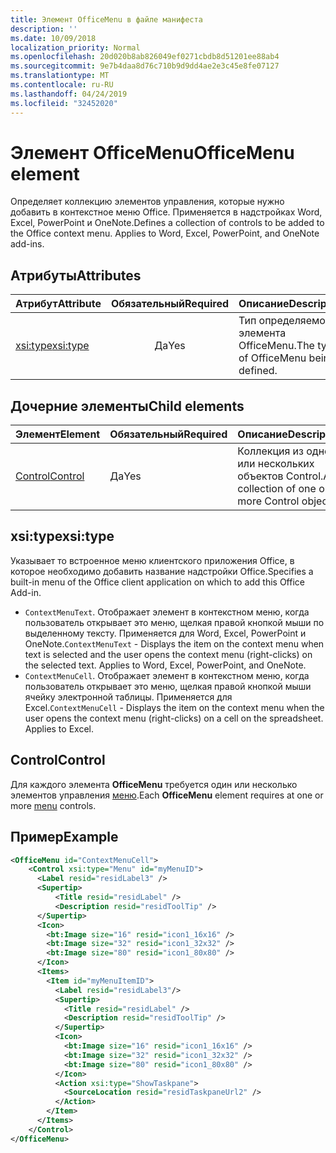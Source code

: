 ```yaml
---
title: Элемент OfficeMenu в файле манифеста
description: ''
ms.date: 10/09/2018
localization_priority: Normal
ms.openlocfilehash: 20d020b8ab826049ef0271cbdb8d51201ee88ab4
ms.sourcegitcommit: 9e7b4daa8d76c710b9d9dd4ae2e3c45e8fe07127
ms.translationtype: MT
ms.contentlocale: ru-RU
ms.lasthandoff: 04/24/2019
ms.locfileid: "32452020"
---
```

# <a name="officemenu-element"></a><span data-ttu-id="641e7-102">Элемент OfficeMenu</span><span class="sxs-lookup"><span data-stu-id="641e7-102">OfficeMenu element</span></span>

<span data-ttu-id="641e7-p101">Определяет коллекцию элементов управления, которые нужно добавить в контекстное меню Office. Применяется в надстройках Word, Excel, PowerPoint и OneNote.</span><span class="sxs-lookup"><span data-stu-id="641e7-p101">Defines a collection of controls to be added to the Office context menu. Applies to Word, Excel, PowerPoint, and OneNote add-ins.</span></span>

## <a name="attributes"></a><span data-ttu-id="641e7-105">Атрибуты</span><span class="sxs-lookup"><span data-stu-id="641e7-105">Attributes</span></span>

| <span data-ttu-id="641e7-106">Атрибут</span><span class="sxs-lookup"><span data-stu-id="641e7-106">Attribute</span></span>            | <span data-ttu-id="641e7-107">Обязательный</span><span class="sxs-lookup"><span data-stu-id="641e7-107">Required</span></span> | <span data-ttu-id="641e7-108">Описание</span><span class="sxs-lookup"><span data-stu-id="641e7-108">Description</span></span>                          |
|:---------------------|:--------:|:-------------------------------------|
| [<span data-ttu-id="641e7-109">xsi:type</span><span class="sxs-lookup"><span data-stu-id="641e7-109">xsi:type</span></span>](#xsitype) | <span data-ttu-id="641e7-110">Да</span><span class="sxs-lookup"><span data-stu-id="641e7-110">Yes</span></span>      | <span data-ttu-id="641e7-111">Тип определяемого элемента OfficeMenu.</span><span class="sxs-lookup"><span data-stu-id="641e7-111">The type of OfficeMenu being defined.</span></span>|

## <a name="child-elements"></a><span data-ttu-id="641e7-112">Дочерние элементы</span><span class="sxs-lookup"><span data-stu-id="641e7-112">Child elements</span></span>

|  <span data-ttu-id="641e7-113">Элемент</span><span class="sxs-lookup"><span data-stu-id="641e7-113">Element</span></span> |  <span data-ttu-id="641e7-114">Обязательный</span><span class="sxs-lookup"><span data-stu-id="641e7-114">Required</span></span>  |  <span data-ttu-id="641e7-115">Описание</span><span class="sxs-lookup"><span data-stu-id="641e7-115">Description</span></span>  |
|:-----|:-----|:-----|
|  [<span data-ttu-id="641e7-116">Control</span><span class="sxs-lookup"><span data-stu-id="641e7-116">Control</span></span>](#control)    | <span data-ttu-id="641e7-117">Да</span><span class="sxs-lookup"><span data-stu-id="641e7-117">Yes</span></span> |  <span data-ttu-id="641e7-118">Коллекция из одного или нескольких объектов Control.</span><span class="sxs-lookup"><span data-stu-id="641e7-118">A collection of one or more Control objects.</span></span>  |

## <a name="xsitype"></a><span data-ttu-id="641e7-119">xsi:type</span><span class="sxs-lookup"><span data-stu-id="641e7-119">xsi:type</span></span>

<span data-ttu-id="641e7-120">Указывает то встроенное меню клиентского приложения Office, в которое необходимо добавить название надстройки Office.</span><span class="sxs-lookup"><span data-stu-id="641e7-120">Specifies a built-in menu of the Office client application on which to add this Office Add-in.</span></span>

- <span data-ttu-id="641e7-p102">`ContextMenuText`. Отображает элемент в контекстном меню, когда пользователь открывает это меню, щелкая правой кнопкой мыши по выделенному тексту. Применяется для Word, Excel, PowerPoint и OneNote.</span><span class="sxs-lookup"><span data-stu-id="641e7-p102">`ContextMenuText` -  Displays the item on the context menu when text is selected and the user opens the context menu (right-clicks) on the selected text. Applies to Word, Excel, PowerPoint, and OneNote.</span></span>
- <span data-ttu-id="641e7-p103">`ContextMenuCell`. Отображает элемент в контекстном меню, когда пользователь открывает это меню, щелкая правой кнопкой мыши ячейку электронной таблицы. Применяется для Excel.</span><span class="sxs-lookup"><span data-stu-id="641e7-p103">`ContextMenuCell` -  Displays the item on the context menu when the user opens the context menu (right-clicks) on a cell on the spreadsheet. Applies to Excel.</span></span> 

## <a name="control"></a><span data-ttu-id="641e7-125">Control</span><span class="sxs-lookup"><span data-stu-id="641e7-125">Control</span></span>

<span data-ttu-id="641e7-126">Для каждого элемента **OfficeMenu** требуется один или несколько элементов управления [меню](control.md#menu-dropdown-button-controls).</span><span class="sxs-lookup"><span data-stu-id="641e7-126">Each **OfficeMenu** element requires at one or more [menu](control.md#menu-dropdown-button-controls) controls.</span></span> 

## <a name="example"></a><span data-ttu-id="641e7-127">Пример</span><span class="sxs-lookup"><span data-stu-id="641e7-127">Example</span></span>

```xml
<OfficeMenu id="ContextMenuCell">
    <Control xsi:type="Menu" id="myMenuID">
      <Label resid="residLabel3" />
      <Supertip>
          <Title resid="residLabel" />
          <Description resid="residToolTip" />
      </Supertip>   
      <Icon>
        <bt:Image size="16" resid="icon1_16x16" />
        <bt:Image size="32" resid="icon1_32x32" />
        <bt:Image size="80" resid="icon1_80x80" />
      </Icon>    
      <Items>
        <Item id="myMenuItemID">
          <Label resid="residLabel3"/>
          <Supertip>
            <Title resid="residLabel" />
            <Description resid="residToolTip" />
          </Supertip>
          <Icon>
            <bt:Image size="16" resid="icon1_16x16" />
            <bt:Image size="32" resid="icon1_32x32" />
            <bt:Image size="80" resid="icon1_80x80" />
          </Icon>    
          <Action xsi:type="ShowTaskpane">
            <SourceLocation resid="residTaskpaneUrl2" />    
          </Action>    
        </Item>
      </Items>
    </Control>   
</OfficeMenu>
```
